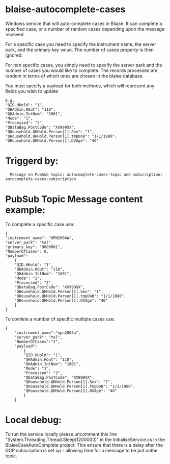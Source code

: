 # blaise-autocomplete-cases

Windows service that will auto-complete cases in Bliase. It can complete a specified case, or a number of random cases depending upon the message received

For a specific case you need to specify the instrument name, the server park, and the primary key value. The number of cases property is then ignored.

For non specific cases, you simply need to specify the server park and the number of cases you would like to complete. The records processed are random in terms of which ones are chosen in the blaise database.

You must specify a payload for both methods, which will represent any fields you wish to update

    E.g.           
    "QID.HHold": "1",
    "QHAdmin.HOut": "110",
    "QHAdmin.IntNum": "1001",
    "Mode": "1",
    "Processed": "2",
    "QDataBag.PostCode": "XX999XX",
    "QHousehold.QHHold.Person[1].Sex": "1",
    "QHousehold.QHHold.Person[1].tmpDoB": "1/1/1980",
    "QHousehold.QHHold.Person[1].DVAge": "40"


# Triggerd by:
    
      Message on PubSub topic: autocomplete-cases-topic and subscription: autocomplete-cases-subscription

# PubSub Topic Message content example:

To complete a specific case use:

    {
    "instrument_name": "OPN2004A",
    "server_park": "tel",
    "primary_key": "9000001",
    "NumberOfCases": 0,
    "payload":  
        {
        "QID.HHold": "1",
        "QHAdmin.HOut": "110",
        "QHAdmin.IntNum": "1001",
        "Mode": "1",
        "Processed": "2",
        "QDataBag.PostCode": "XX999XX",
        "QHousehold.QHHold.Person[1].Sex": "1",
        "QHousehold.QHHold.Person[1].tmpDoB": "1/1/1980",
        "QHousehold.QHHold.Person[1].DVAge": "40"
        }
    }

To comlete a number of specific multiple cases use:

    {
        "instrument_name":"opn2004a",
        "server_park": "tel",
        "NumberOfCases":"2",
        "payload":  
            {
            "QID.HHold": "1",
            "QHAdmin.HOut": "110",
            "QHAdmin.IntNum": "1001",
            "Mode": "1",
            "Processed": "2",
            "QDataBag.PostCode": "XX999XX",
            "QHousehold.QHHold.Person[1].Sex": "1",
            "QHousehold.QHHold.Person[1].tmpDoB": "1/1/1980",
            "QHousehold.QHHold.Person[1].DVAge": "40"
            }
        }

# Local debug:

To run the service locally please uncomment this line "System.Threading.Thread.Sleep(1200000)" in the InitialiseService.cs in the BlaiseCaseAutoComplete project.  This ensure that there is a delay after the GCP subscription is set up - allowing time for a message to be put onthe topic.  



